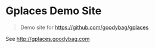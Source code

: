 # Gplaces Demo Site

> Demo site for https://github.com/goodybag/gplaces

See http://gplaces.goodybag.com